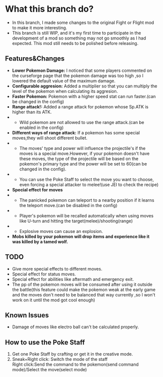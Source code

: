 # What this branch do?
- In this branch, I made some changes to the original Fight or Flight mod to make it more interesting.  
- This branch is still WIP, and it's my first time to participate in the development of a mod so something may not go smoothly as I had expected. This mod still needs to be polished before releasing.
## Features&Changes
- **Lower Pokemon Damage:** I noticed that some players commented on the curseforge page that the pokemon damage was too high ,so I lowered the default value of the maximum damage.
- **Configurable aggresion:** Added a multiplier so that you can multiply the level of the pokemon when calculating its aggresion.
- **Faster Pokemon:** Pokemon with a higher speed stat can run faster.(can be changed in the config)
- **Range attack!:** Added a range attack for pokemon whose Sp.ATK is higher than its ATK.
- - Wild pokemon are not allowed to use the range attack.(can be enabled in the config)
- **Different ways of range attack:** If a pokemon has some special moves,they will shoot different bullet.
- - The moves' type and power will influence the projectile's if the moves is a special move.However, if your pokemon doesn't have these moves, the type of the projectile will be based on the pokemon's primary type and the power will be set to 60(can be changed in the config).
- - You can use the Poke Staff to select the move you want to choose, even forcing a special attacker to melee!(use JEI to check the recipe)
- **Special effect for moves** 
- - The panicked pokemon can teleport to a nearby position if it learns the teleport move.(can be disabled in the config)
- - Player's pokemon will be recalled automatically when using moves like U-turn and hitting the target(melee)/shooting(range)
- - Explosive moves can cause an explosion.
- **Mobs killed by your pokemon will drop items and experience like it was killed by a tamed wolf.**
## TODO
- Give more special effects to different moves.
- Special effect for status moves. 
- Special effect for abilities like aftermath and emergency exit.
- The pp of the pokemon moves will be consumed after using it outside the battle(this feature could make the pokemon  weak at the early game and the moves don't need to be balanced that way currently ,so I won't work on it until the mod got cool enough)
## Known Issues
- Damage of moves like electro ball can't be calculated properly.  

## How to use the Poke Staff
1. Get one Poke Staff by crafting or get it in the creative mode.
2. Sneak+Right click: Switch the mode of the staff  
Right click:Send the command to the pokemon(send command mode)/Select the move(select mode)